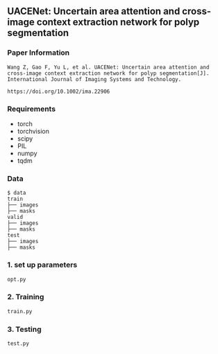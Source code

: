##  UACENet: Uncertain area attention and cross-image context extraction network for polyp segmentation

### Paper Information
```
Wang Z, Gao F, Yu L, et al. UACENet: Uncertain area attention and cross‐image context extraction network for polyp segmentation[J]. International Journal of Imaging Systems and Technology.

https://doi.org/10.1002/ima.22906
```


### Requirements

* torch
* torchvision
* scipy
* PIL
* numpy
* tqdm

### Data
```
$ data
train
├── images
├── masks
valid
├── images
├── masks
test
├── images
├── masks
```

### 1. set up parameters

```bash
opt.py
```

### 2. Training

```bash
train.py 
```

###  3. Testing

```bash
test.py


